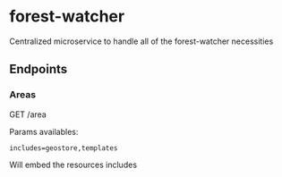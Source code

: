 # forest-watcher
Centralized microservice to handle all of the forest-watcher necessities

## Endpoints

### Areas

GET /area

Params availables:
```
includes=geostore,templates
```

Will embed the resources includes
